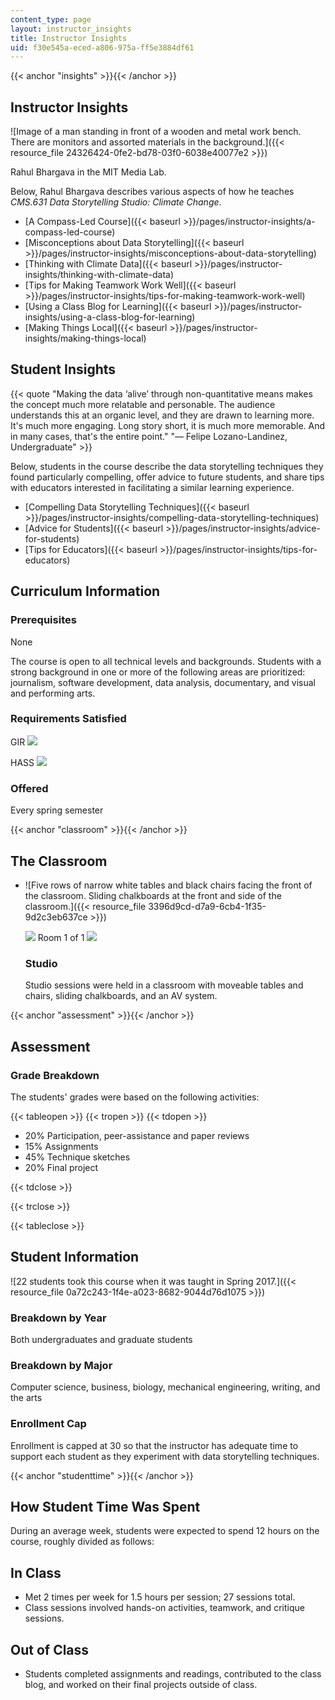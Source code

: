 ```yaml
---
content_type: page
layout: instructor_insights
title: Instructor Insights
uid: f30e545a-eced-a806-975a-ff5e3884df61
---
```


{{< anchor "insights" >}}{{< /anchor >}}

Instructor Insights
-------------------

![Image of a man standing in front of a wooden and metal work bench. There are monitors and assorted materials in the background.]({{< resource_file 24326424-0fe2-bd78-03f0-6038e40077e2 >}})

Rahul Bhargava in the MIT Media Lab.

Below, Rahul Bhargava describes various aspects of how he teaches _CMS.631 Data Storytelling Studio: Climate Change_.

*   [A Compass-Led Course]({{< baseurl >}}/pages/instructor-insights/a-compass-led-course)
*   [Misconceptions about Data Storytelling]({{< baseurl >}}/pages/instructor-insights/misconceptions-about-data-storytelling)
*   [Thinking with Climate Data]({{< baseurl >}}/pages/instructor-insights/thinking-with-climate-data)
*   [Tips for Making Teamwork Work Well]({{< baseurl >}}/pages/instructor-insights/tips-for-making-teamwork-work-well)
*   [Using a Class Blog for Learning]({{< baseurl >}}/pages/instructor-insights/using-a-class-blog-for-learning)
*   [Making Things Local]({{< baseurl >}}/pages/instructor-insights/making-things-local)

Student Insights
----------------

{{< quote "Making the data ‘alive’ through non-quantitative means makes the concept much more relatable and personable. The audience understands this at an organic level, and they are drawn to learning more. It's much more engaging. Long story short, it is much more memorable. And in many cases, that's the entire point." "— Felipe Lozano-Landinez, Undergraduate" >}}

Below, students in the course describe the data storytelling techniques they found particularly compelling, offer advice to future students, and share tips with educators interested in facilitating a similar learning experience.

*   [Compelling Data Storytelling Techniques]({{< baseurl >}}/pages/instructor-insights/compelling-data-storytelling-techniques)
*   [Advice for Students]({{< baseurl >}}/pages/instructor-insights/advice-for-students)
*   [Tips for Educators]({{< baseurl >}}/pages/instructor-insights/tips-for-educators)

Curriculum Information
----------------------

### Prerequisites

None

The course is open to all technical levels and backgrounds. Students with a strong background in one or more of the following areas are prioritized: journalism, software development, data analysis, documentary, and visual and performing arts.

### Requirements Satisfied

GIR ![](/images/educator/icon-question-gir.png)

HASS ![](/images/educator/icon-question-hass.png)

### Offered

Every spring semester

{{< anchor "classroom" >}}{{< /anchor >}}

The Classroom
-------------

*   ![Five rows of narrow white tables and black chairs facing the front of the classroom. Sliding chalkboards at the front and side of the classroom.]({{< resource_file 3396d9cd-d7a9-6cb4-1f35-9d2c3eb637ce >}})
    
    ![](/images/educator/classroom_prev_dim.png) Room 1 of 1 ![](/images/educator/classroom_next_dim.png)
    
    ### Studio
    
    Studio sessions were held in a classroom with moveable tables and chairs, sliding chalkboards, and an AV system.
    

{{< anchor "assessment" >}}{{< /anchor >}}

Assessment
----------

### Grade Breakdown

The students' grades were based on the following activities:

{{< tableopen >}}
{{< tropen >}}
{{< tdopen >}}
- 20% Participation, peer-assistance and paper reviews
- 15% Assignments
- 45% Technique sketches
- 20% Final project

{{< tdclose >}}

{{< trclose >}}

{{< tableclose >}}

Student Information
-------------------

![22 students took this course when it was taught in Spring 2017.]({{< resource_file 0a72c243-1f4e-a023-8682-9044d76d1075 >}})

### Breakdown by Year

Both undergraduates and graduate students

### Breakdown by Major

Computer science, business, biology, mechanical engineering, writing, and the arts

### Enrollment Cap

Enrollment is capped at 30 so that the instructor has adequate time to support each student as they experiment with data storytelling techniques.

{{< anchor "studenttime" >}}{{< /anchor >}}

How Student Time Was Spent
--------------------------

During an average week, students were expected to spend 12 hours on the course, roughly divided as follows:

In Class
--------

*   Met 2 times per week for 1.5 hours per session; 27 sessions total.
*   Class sessions involved hands-on activities, teamwork, and critique sessions.

Out of Class
------------

*   Students completed assignments and readings, contributed to the class blog, and worked on their final projects outside of class.